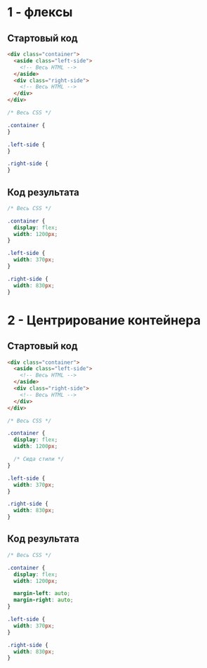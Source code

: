 # 1 - флексы

## Стартовый код

```html
<div class="container">
  <aside class="left-side">
    <!-- Весь HTML -->
  </aside>
  <div class="right-side">
    <!-- Весь HTML -->
  </div>
</div>
```

```css
/* Весь CSS */

.container {
}

.left-side {
}

.right-side {
}
```

## Код результата

```css
/* Весь CSS */

.container {
  display: flex;
  width: 1200px;
}

.left-side {
  width: 370px;
}

.right-side {
  width: 830px;
}
```

# 2 - Центрирование контейнера

## Стартовый код

```html
<div class="container">
  <aside class="left-side">
    <!-- Весь HTML -->
  </aside>
  <div class="right-side">
    <!-- Весь HTML -->
  </div>
</div>
```

```css
/* Весь CSS */

.container {
  display: flex;
  width: 1200px;

  /* Сюда стили */
}

.left-side {
  width: 370px;
}

.right-side {
  width: 830px;
}
```

## Код результата

```css
/* Весь CSS */

.container {
  display: flex;
  width: 1200px;

  margin-left: auto;
  margin-right: auto;
}

.left-side {
  width: 370px;
}

.right-side {
  width: 830px;
}
```
